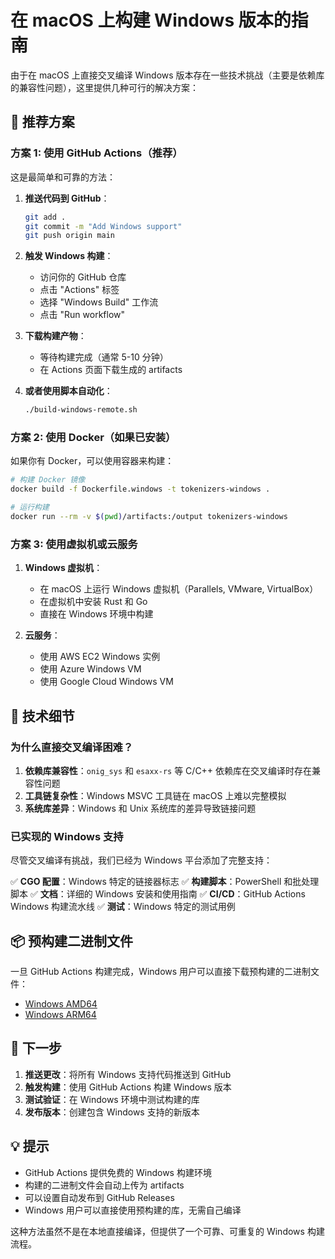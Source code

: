 # 在 macOS 上构建 Windows 版本的指南

由于在 macOS 上直接交叉编译 Windows 版本存在一些技术挑战（主要是依赖库的兼容性问题），这里提供几种可行的解决方案：

## 🎯 推荐方案

### 方案 1: 使用 GitHub Actions（推荐）

这是最简单和可靠的方法：

1. **推送代码到 GitHub**：
   ```bash
   git add .
   git commit -m "Add Windows support"
   git push origin main
   ```

2. **触发 Windows 构建**：
   - 访问你的 GitHub 仓库
   - 点击 "Actions" 标签
   - 选择 "Windows Build" 工作流
   - 点击 "Run workflow"

3. **下载构建产物**：
   - 等待构建完成（通常 5-10 分钟）
   - 在 Actions 页面下载生成的 artifacts

4. **或者使用脚本自动化**：
   ```bash
   ./build-windows-remote.sh
   ```

### 方案 2: 使用 Docker（如果已安装）

如果你有 Docker，可以使用容器来构建：

```bash
# 构建 Docker 镜像
docker build -f Dockerfile.windows -t tokenizers-windows .

# 运行构建
docker run --rm -v $(pwd)/artifacts:/output tokenizers-windows
```

### 方案 3: 使用虚拟机或云服务

1. **Windows 虚拟机**：
   - 在 macOS 上运行 Windows 虚拟机（Parallels, VMware, VirtualBox）
   - 在虚拟机中安装 Rust 和 Go
   - 直接在 Windows 环境中构建

2. **云服务**：
   - 使用 AWS EC2 Windows 实例
   - 使用 Azure Windows VM
   - 使用 Google Cloud Windows VM

## 🔧 技术细节

### 为什么直接交叉编译困难？

1. **依赖库兼容性**：`onig_sys` 和 `esaxx-rs` 等 C/C++ 依赖库在交叉编译时存在兼容性问题
2. **工具链复杂性**：Windows MSVC 工具链在 macOS 上难以完整模拟
3. **系统库差异**：Windows 和 Unix 系统库的差异导致链接问题

### 已实现的 Windows 支持

尽管交叉编译有挑战，我们已经为 Windows 平台添加了完整支持：

✅ **CGO 配置**：Windows 特定的链接器标志
✅ **构建脚本**：PowerShell 和批处理脚本
✅ **文档**：详细的 Windows 安装和使用指南
✅ **CI/CD**：GitHub Actions Windows 构建流水线
✅ **测试**：Windows 特定的测试用例

## 📦 预构建二进制文件

一旦 GitHub Actions 构建完成，Windows 用户可以直接下载预构建的二进制文件：

- [Windows AMD64](https://github.com/daulet/tokenizers/releases/latest/download/libtokenizers.windows-amd64.tar.gz)
- [Windows ARM64](https://github.com/daulet/tokenizers/releases/latest/download/libtokenizers.windows-arm64.tar.gz)

## 🚀 下一步

1. **推送更改**：将所有 Windows 支持代码推送到 GitHub
2. **触发构建**：使用 GitHub Actions 构建 Windows 版本
3. **测试验证**：在 Windows 环境中测试构建的库
4. **发布版本**：创建包含 Windows 支持的新版本

## 💡 提示

- GitHub Actions 提供免费的 Windows 构建环境
- 构建的二进制文件会自动上传为 artifacts
- 可以设置自动发布到 GitHub Releases
- Windows 用户可以直接使用预构建的库，无需自己编译

这种方法虽然不是在本地直接编译，但提供了一个可靠、可重复的 Windows 构建流程。
